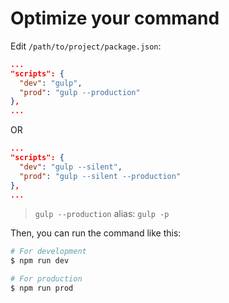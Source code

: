 # Optimize your command

Edit `/path/to/project/package.json`:

```json
...
"scripts": {
  "dev": "gulp",
  "prod": "gulp --production"
},
...
```

OR

```json
...
"scripts": {
  "dev": "gulp --silent",
  "prod": "gulp --silent --production"
},
...
```

> `gulp --production` alias: `gulp -p`

Then, you can run the command like this:

```sh
# For development
$ npm run dev

# For production
$ npm run prod
```
